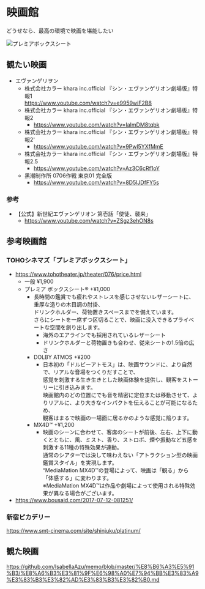 
# 映画館

どうせなら、最高の環境で映画を堪能したい  

![プレミアボックスシート](https://user-images.githubusercontent.com/1782095/88741711-52e2cf80-d17b-11ea-91a9-a0a2d36f70a5.jpg)

## 観たい映画

- エヴァンゲリヲン  
  - 株式会社カラー khara inc.official 『シン・エヴァンゲリオン劇場版』特報1  
    https://www.youtube.com/watch?v=e9959wiF2B8
  - 株式会社カラー khara inc.official 『シン・エヴァンゲリオン劇場版』特報2
    - https://www.youtube.com/watch?v=IaImDM8tqbk
  - 株式会社カラー khara inc.official 『シン・エヴァンゲリオン劇場版』特報2'
    - https://www.youtube.com/watch?v=9Pwl5YXfMmE
  - 株式会社カラー khara inc.official 『シン・エヴァンゲリオン劇場版』特報2.5  
    - https://www.youtube.com/watch?v=Az3C6cRf1oY
  - 黑潮制作所 0706作戦 東京01 完全版  
    - https://www.youtube.com/watch?v=8D5lJDfFY5s

### 参考

- 【公式】新世紀エヴァンゲリオン 第壱話「使徒、襲来」  
  - https://www.youtube.com/watch?v=ZSgz3ehON8s


## 参考映画館

### TOHOシネマズ「プレミアボックスシート」  

- https://www.tohotheater.jp/theater/076/price.html  
  - 一般 ¥1,900  
  - プレミア ボックスシート® +¥1,000  
    - 長時間の鑑賞でも疲れやストレスを感じさせないレザーシートに、重厚な造りの木目調の肘掛、  
      ドリンクホルダー、荷物置きスペースまでを備えています。  
      さらにシートを一席ずつ区切ることで、映画に没入できるプライベートな空間を創り出します。  
      - 海外のエアラインでも採用されているレザーシート
      - ドリンクホルダーと荷物置きも合わせ、従来シートの1.5倍の広さ
    - DOLBY ATMOS +¥200  
      - 日本初の「ドルビーアトモス」は、映画サウンドに、より自然で、リアルな音場をつくりだすことで、  
        感覚を刺激する生き生きとした映画体験を提供し、観客をストーリーに引き込みます。  
        映画館内のどの位置にでも音を精密に定位または移動させて、よりリアルに、より大きなインパクトを伝えることが可能になるため、  
        観客はまるで映画の一場面に居るかのような感覚に陥ります。  
    - MX4D™ +¥1,200  
      - 映画のシーンに合わせて、客席のシートが前後、左右、上下に動くとともに、風、ミスト、香り、ストロボ、煙や振動など五感を刺激する11種の特殊効果が連動。  
        通常のシアターでは決して味わえない「アトラクション型の映画鑑賞スタイル」を実現します。  
        “MediaMation MX4D™の登場によって、映画は「観る」から「体感する」に変わります。  
        ※MediaMation MX4D™は作品や劇場によって使用される特殊効果が異なる場合がございます。
- https://www.bousaid.com/2017-07-12-081251/

### 新宿ピカデリー

https://www.smt-cinema.com/site/shinjuku/platinum/



## 観た映画

https://github.com/IsabellaAzu/memo/blob/master/%E8%B6%A3%E5%91%B3/%E8%A6%B3%E3%81%9F%E6%98%A0%E7%94%BB%E3%83%A9%E3%83%B3%E3%82%AD%E3%83%B3%E3%82%B0.md

